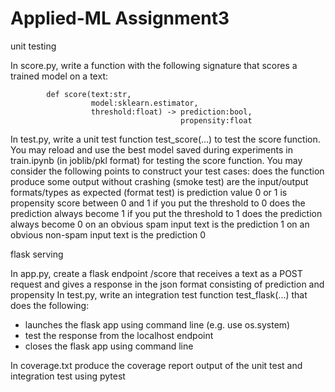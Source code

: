 # Applied-ML Assignment3

unit testing

In score.py, write a function with the following signature that scores a trained model on a text:

            def score(text:str, 
                      model:sklearn.estimator, 
                      threshold:float) -> prediction:bool, 
                                          propensity:float
In test.py, write a unit test function test_score(...) to test the score function.
You may reload and use the best model saved during experiments in train.ipynb (in joblib/pkl format) for testing the score function.
You may consider the following points to construct your test cases:
does the function produce some output without crashing (smoke test)
are the input/output formats/types as expected (format test)
is prediction value 0 or 1 
is propensity score between 0 and 1
if you put the threshold to 0 does the prediction always become 1
if you put the threshold to 1 does the prediction always become 0
on an obvious spam input text is the prediction 1 
on an obvious non-spam input text is the prediction 0

flask serving

In app.py, create a flask endpoint /score that receives a text as a POST request and gives a response in the json format consisting of prediction and propensity
In test.py, write an integration test function test_flask(...) that does the following:
-  launches the flask app using command line (e.g. use os.system)
-  test the response from the localhost endpoint
-  closes the flask app using command line
  
In coverage.txt produce the coverage report output of the unit test and integration test using pytest

